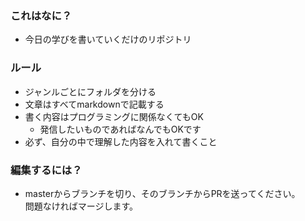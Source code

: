 ### これはなに？
- 今日の学びを書いていくだけのリポジトリ

### ルール
- ジャンルごとにフォルダを分ける
- 文章はすべてmarkdownで記載する
- 書く内容はプログラミングに関係なくてもOK
  - 発信したいものであればなんでもOKです
- 必ず、自分の中で理解した内容を入れて書くこと

### 編集するには？
- masterからブランチを切り、そのブランチからPRを送ってください。  
問題なければマージします。
